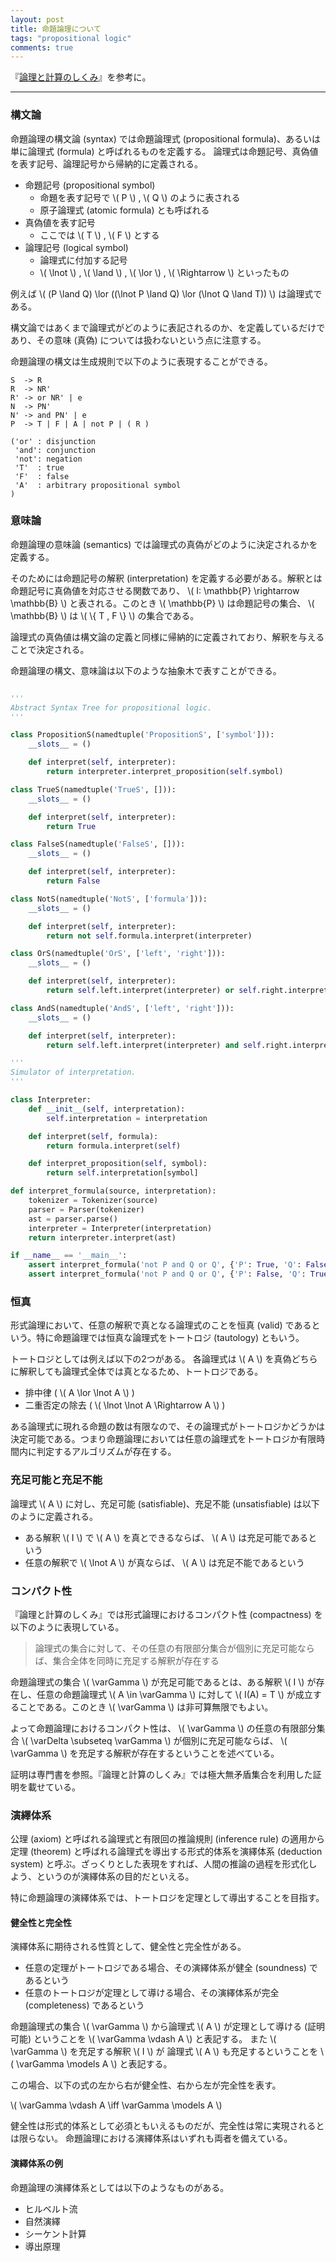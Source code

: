 ```yaml
---
layout: post
title: 命題論理について
tags: "propositional logic"
comments: true
---
```


『[論理と計算のしくみ][1]』を参考に。

---

### 構文論

命題論理の構文論 (syntax) では命題論理式 (propositional formula)、あるいは単に論理式 (formula) と呼ばれるものを定義する。
論理式は命題記号、真偽値を表す記号、論理記号から帰納的に定義される。

- 命題記号 (propositional symbol)
  - 命題を表す記号で \\( P \\) , \\( Q \\) のように表される
  - 原子論理式 (atomic formula) とも呼ばれる
- 真偽値を表す記号
  - ここでは \\( T \\) , \\( F \\) とする
- 論理記号 (logical symbol)
  - 論理式に付加する記号
  - \\( \\lnot \\) , \\( \\land \\) , \\( \\lor \\) , \\( \\Rightarrow \\) といったもの

例えば \\( (P \\land Q) \\lor ((\\lnot P \\land Q) \\lor (\\lnot Q \\land T)) \\) は論理式である。

構文論ではあくまで論理式がどのように表記されるのか、を定義しているだけであり、その意味 (真偽) については扱わないという点に注意する。

命題論理の構文は生成規則で以下のように表現することができる。

```
S  -> R
R  -> NR'
R' -> or NR' | e
N  -> PN'
N' -> and PN' | e
P  -> T | F | A | not P | ( R )

('or' : disjunction 
 'and': conjunction
 'not': negation
 'T'  : true
 'F'  : false
 'A'  : arbitrary propositional symbol
)
```

### 意味論

命題論理の意味論 (semantics) では論理式の真偽がどのように決定されるかを定義する。

そのためには命題記号の解釈 (interpretation) を定義する必要がある。解釈とは命題記号に真偽値を対応させる関数であり、 \\( I: \\mathbb{P} \\rightarrow \\mathbb{B} \\) と表される。このとき \\( \\mathbb{P} \\) は命題記号の集合、 \\( \\mathbb{B} \\) は \\( \\{ T , F \\} \\) の集合である。

論理式の真偽値は構文論の定義と同様に帰納的に定義されており、解釈を与えることで決定される。

命題論理の構文、意味論は以下のような抽象木で表すことができる。

```python

'''
Abstract Syntax Tree for propositional logic.
'''

class PropositionS(namedtuple('PropositionS', ['symbol'])):
    __slots__ = ()

    def interpret(self, interpreter):
        return interpreter.interpret_proposition(self.symbol)

class TrueS(namedtuple('TrueS', [])):
    __slots__ = ()

    def interpret(self, interpreter):
        return True

class FalseS(namedtuple('FalseS', [])):
    __slots__ = ()

    def interpret(self, interpreter):
        return False

class NotS(namedtuple('NotS', ['formula'])):
    __slots__ = ()

    def interpret(self, interpreter):
        return not self.formula.interpret(interpreter)

class OrS(namedtuple('OrS', ['left', 'right'])):
    __slots__ = ()

    def interpret(self, interpreter):
        return self.left.interpret(interpreter) or self.right.interpret(interpreter)

class AndS(namedtuple('AndS', ['left', 'right'])):
    __slots__ = ()

    def interpret(self, interpreter):
        return self.left.interpret(interpreter) and self.right.interpret(interpreter)

'''
Simulator of interpretation.
'''

class Interpreter:
    def __init__(self, interpretation):
        self.interpretation = interpretation

    def interpret(self, formula):
        return formula.interpret(self)

    def interpret_proposition(self, symbol):
        return self.interpretation[symbol]

def interpret_formula(source, interpretation):
    tokenizer = Tokenizer(source)
    parser = Parser(tokenizer)
    ast = parser.parse()
    interpreter = Interpreter(interpretation)
    return interpreter.interpret(ast)

if __name__ == '__main__':
    assert interpret_formula('not P and Q or Q', {'P': True, 'Q': False}) == False
    assert interpret_formula('not P and Q or Q', {'P': False, 'Q': True}) == True
```

### 恒真

形式論理において、任意の解釈で真となる論理式のことを恒真 (valid) であるという。特に命題論理では恒真な論理式をトートロジ (tautology) ともいう。

トートロジとしては例えば以下の2つがある。 各論理式は \\( A \\) を真偽どちらに解釈しても論理式全体では真となるため、トートロジである。

- 排中律 ( \\( A \\lor \\lnot A \\) )
- 二重否定の除去 ( \\( \\lnot \\lnot A \\Rightarrow A \\) )

ある論理式に現れる命題の数は有限なので、その論理式がトートロジかどうかは決定可能である。つまり命題論理においては任意の論理式をトートロジか有限時間内に判定するアルゴリズムが存在する。

### 充足可能と充足不能

論理式 \\( A \\) に対し、充足可能 (satisfiable)、充足不能 (unsatisfiable) は以下のように定義される。

- ある解釈 \\( I \\) で \\( A \\) を真とできるならば、 \\( A \\) は充足可能であるという
- 任意の解釈で \\( \\lnot A \\) が真ならば、 \\( A \\) は充足不能であるという

### コンパクト性

『論理と計算のしくみ』では形式論理におけるコンパクト性 (compactness) を以下のように表現している。

> 論理式の集合に対して、その任意の有限部分集合が個別に充足可能ならば、集合全体を同時に充足する解釈が存在する

命題論理式の集合 \\( \\varGamma \\) が充足可能であるとは、ある解釈 \\( I \\) が存在し、任意の命題論理式 \\( A \\in \\varGamma \\) に対して \\( I(A) = T \\) が成立することである。このとき \\( \\varGamma \\) は非可算無限でもよい。

よって命題論理におけるコンパクト性は、 \\( \\varGamma \\) の任意の有限部分集合 \\( \\varDelta \\subseteq \\varGamma \\) が個別に充足可能ならば、 \\( \\varGamma \\) を充足する解釈が存在するということを述べている。

証明は専門書を参照。『論理と計算のしくみ』では極大無矛盾集合を利用した証明を載せている。

### 演繹体系

公理 (axiom) と呼ばれる論理式と有限回の推論規則 (inference rule) の適用から定理 (theorem) と呼ばれる論理式を導出する形式的体系を演繹体系 (deduction system) と呼ぶ。ざっくりとした表現をすれば、人間の推論の過程を形式化しよう、というのが演繹体系の目的だといえる。

特に命題論理の演繹体系では、トートロジを定理として導出することを目指す。

#### 健全性と完全性

演繹体系に期待される性質として、健全性と完全性がある。

- 任意の定理がトートロジである場合、その演繹体系が健全 (soundness) であるという
- 任意のトートロジが定理として導ける場合、その演繹体系が完全 (completeness) であるという

命題論理式の集合 \\( \\varGamma \\) から論理式 \\( A \\) が定理として導ける (証明可能) ということを \\( \\varGamma \\vdash A \\) と表記する。
また \\( \\varGamma \\) を充足する解釈 \\( I \\) が 論理式 \\( A \\) も充足するということを \\( \\varGamma \\models A \\) と表記する。

この場合、以下の式の左から右が健全性、右から左が完全性を表す。

\\( \\varGamma \\vdash A \\iff \\varGamma \\models A \\)

健全性は形式的体系として必須ともいえるものだが、完全性は常に実現されるとは限らない。
命題論理における演繹体系はいずれも両者を備えている。

#### 演繹体系の例

命題論理の演繹体系としては以下のようなものがある。

- ヒルベルト流
- 自然演繹
- シーケント計算
- 導出原理

[1]: https://www.amazon.co.jp/%E8%AB%96%E7%90%86%E3%81%A8%E8%A8%88%E7%AE%97%E3%81%AE%E3%81%97%E3%81%8F%E3%81%BF-%E5%B2%A9%E6%B3%A2%E3%82%AA%E3%83%B3%E3%83%87%E3%83%9E%E3%83%B3%E3%83%89%E3%83%96%E3%83%83%E3%82%AF%E3%82%B9-%E8%90%A9%E8%B0%B7-%E6%98%8C%E5%B7%B1/dp/4007305803/ref=dp_ob_title_bk
